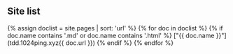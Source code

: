 ## Site list
{% assign doclist = site.pages | sort: 'url'  %}
{% for doc in doclist %}
       {% if doc.name contains '.md' or doc.name contains '.html' %}
              ["{{ doc.name }}"](tdd.1024ping.xyz{{ doc.url }})
       {% endif %}
{% endfor %}
